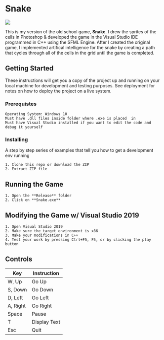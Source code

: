 # Snake

![](https://thumbs.gfycat.com/EminentDarlingFreshwatereel-size_restricted.gif)

This is my version of the old school game, **Snake**.  I drew the sprites of the cells in Photoshop & developed the game in the Visual
Studio IDE programmed in C++ using the SFML Engine. After I created the original game, I implemented artifical intelligence for the snake by creating a path that cycles through all of the cells in the grid until
the game is completed.

## Getting Started
These instructions will get you a copy of the project up and running on your local machine for development and testing purposes. 
See deployment for notes on how to deploy the project on a live system.

### Prerequistes
```
Operating System: Windows 10
Must have .dll files inside folder where .exe is placed  in
Must have Visual Studio installed if you want to edit the code and debug it yourself
```
### Installing
A step by step series of examples that tell you how to get a development env running
```
1. Clone this repo or download the ZIP
2. Extract ZIP file
```
## Running the Game
```
1. Open the **Release** folder
2. Click on **Snake.exe**
```

## Modifying the Game w/ Visual Studio 2019
```
1. Open Visual Studio 2019
2. Make sure the target environment is x86
3. Make your modifications in C++
4. Test your work by pressing Ctrl+F5, F5, or by clicking the play button
```

## Controls
| Key           | Instruction   |
| ------------- | ------------- |
| W, Up         | Go Up         |
| S, Down       | Go Down       |
| D, Left       | Go Left       |
| A, Right      | Go Right      |
| Space         | Pause         |
| T             | Display Text |
| Esc           | Quit          |
